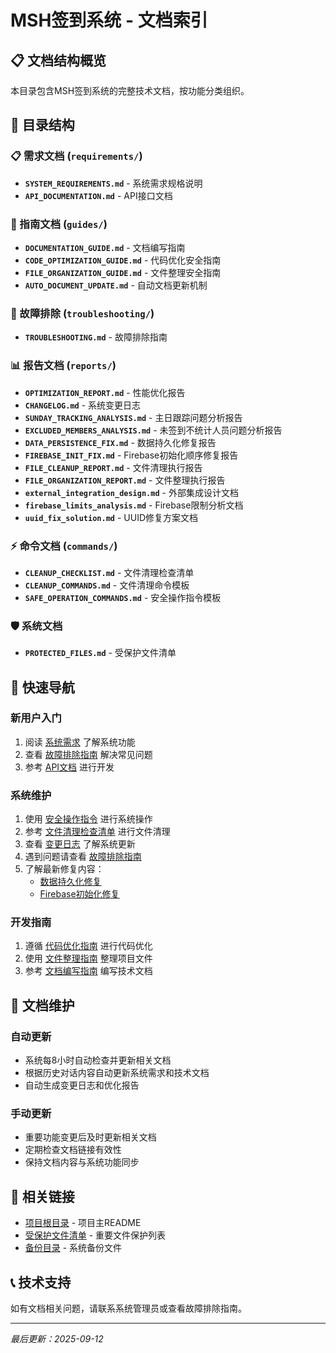 # MSH签到系统 - 文档索引

## 📋 文档结构概览

本目录包含MSH签到系统的完整技术文档，按功能分类组织。

## 📁 目录结构

### 📋 需求文档 (`requirements/`)
- **`SYSTEM_REQUIREMENTS.md`** - 系统需求规格说明
- **`API_DOCUMENTATION.md`** - API接口文档

### 📖 指南文档 (`guides/`)
- **`DOCUMENTATION_GUIDE.md`** - 文档编写指南
- **`CODE_OPTIMIZATION_GUIDE.md`** - 代码优化安全指南
- **`FILE_ORGANIZATION_GUIDE.md`** - 文件整理安全指南
- **`AUTO_DOCUMENT_UPDATE.md`** - 自动文档更新机制

### 🔧 故障排除 (`troubleshooting/`)
- **`TROUBLESHOOTING.md`** - 故障排除指南

### 📊 报告文档 (`reports/`)
- **`OPTIMIZATION_REPORT.md`** - 性能优化报告
- **`CHANGELOG.md`** - 系统变更日志
- **`SUNDAY_TRACKING_ANALYSIS.md`** - 主日跟踪问题分析报告
- **`EXCLUDED_MEMBERS_ANALYSIS.md`** - 未签到不统计人员问题分析报告
- **`DATA_PERSISTENCE_FIX.md`** - 数据持久化修复报告
- **`FIREBASE_INIT_FIX.md`** - Firebase初始化顺序修复报告
- **`FILE_CLEANUP_REPORT.md`** - 文件清理执行报告
- **`FILE_ORGANIZATION_REPORT.md`** - 文件整理执行报告
- **`external_integration_design.md`** - 外部集成设计文档
- **`firebase_limits_analysis.md`** - Firebase限制分析文档
- **`uuid_fix_solution.md`** - UUID修复方案文档

### ⚡ 命令文档 (`commands/`)
- **`CLEANUP_CHECKLIST.md`** - 文件清理检查清单
- **`CLEANUP_COMMANDS.md`** - 文件清理命令模板
- **`SAFE_OPERATION_COMMANDS.md`** - 安全操作指令模板

### 🛡️ 系统文档
- **`PROTECTED_FILES.md`** - 受保护文件清单

## 🚀 快速导航

### 新用户入门
1. 阅读 [系统需求](requirements/SYSTEM_REQUIREMENTS.md) 了解系统功能
2. 查看 [故障排除指南](troubleshooting/TROUBLESHOOTING.md) 解决常见问题
3. 参考 [API文档](requirements/API_DOCUMENTATION.md) 进行开发

### 系统维护
1. 使用 [安全操作指令](commands/SAFE_OPERATION_COMMANDS.md) 进行系统操作
2. 参考 [文件清理检查清单](commands/CLEANUP_CHECKLIST.md) 进行文件清理
3. 查看 [变更日志](reports/CHANGELOG.md) 了解系统更新
4. 遇到问题请查看 [故障排除指南](troubleshooting/TROUBLESHOOTING.md)
5. 了解最新修复内容：
   - [数据持久化修复](reports/DATA_PERSISTENCE_FIX.md)
   - [Firebase初始化修复](reports/FIREBASE_INIT_FIX.md)

### 开发指南
1. 遵循 [代码优化指南](guides/CODE_OPTIMIZATION_GUIDE.md) 进行代码优化
2. 使用 [文件整理指南](guides/FILE_ORGANIZATION_GUIDE.md) 整理项目文件
3. 参考 [文档编写指南](guides/DOCUMENTATION_GUIDE.md) 编写技术文档

## 📝 文档维护

### 自动更新
- 系统每8小时自动检查并更新相关文档
- 根据历史对话内容自动更新系统需求和技术文档
- 自动生成变更日志和优化报告

### 手动更新
- 重要功能变更后及时更新相关文档
- 定期检查文档链接有效性
- 保持文档内容与系统功能同步

## 🔗 相关链接

- [项目根目录](../README.md) - 项目主README
- [受保护文件清单](PROTECTED_FILES.md) - 重要文件保护列表
- [备份目录](../backup/) - 系统备份文件

## 📞 技术支持

如有文档相关问题，请联系系统管理员或查看故障排除指南。

---
*最后更新：2025-09-12*
